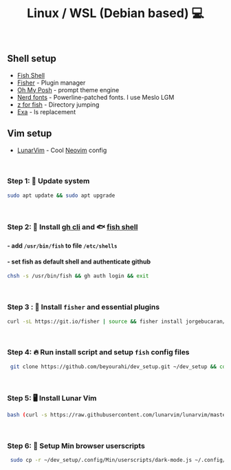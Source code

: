 <h1 align="center"> Linux / WSL (Debian based) 💻 </h1>

<br />

## Shell setup

-   [Fish Shell](https://github.com/fish-shell/fish-shell)
-   [Fisher](https://github.com/jorgebucaran/fisher) - Plugin manager
-   [Oh My Posh](https://ohmyposh.dev/) - prompt theme engine
-   [Nerd fonts](https://github.com/ryanoasis/nerd-fonts) - Powerline-patched fonts. I use Meslo LGM
-   [z for fish](https://github.com/jethrokuan/z) - Directory jumping
-   [Exa](https://github.com/ogham/exa) - ls replacement

## Vim setup

-   [LunarVim](https://github.com/LunarVim/LunarVim) - Cool [Neovim](https://github.com/neovim/neovim) config

<br />

### Step 1: 🚀 Update system

```bash
sudo apt update && sudo apt upgrade
```

<br />

### Step 2: 🔽 Install [gh cli](https://github.com/cli/cli/releases) and 🐟 [fish shell](https://software.opensuse.org/download.html?project=shells%3Afish%3Arelease%3A3&package=fish)

#### - add `/usr/bin/fish` to file `/etc/shells`

#### - set fish as default shell and authenticate github

```bash
chsh -s /usr/bin/fish && gh auth login && exit
```

<br />

### Step 3 : 🦈 Install `fisher` and essential plugins

```bash
curl -sL https://git.io/fisher | source && fisher install jorgebucaran/fisher && fisher install FabioAntunes/fish-nvm edc/bass jethrokuan/z && fisher update && fisher list
```

<br />

### Step 4: 🔥 Run install script and setup `fish` config files

```bash
 git clone https://github.com/beyourahi/dev_setup.git ~/dev_setup && cd ~/dev_setup && chmod +x install.sh && ./install.sh && sudo cp -r ~/dev_setup/.config/fish/config.fish ~/.config/fish/ && . ~/.config/fish/config.fish && exit
```

<br />

### Step 5: 🖥️ Install Lunar Vim

```bash
bash (curl -s https://raw.githubusercontent.com/lunarvim/lunarvim/master/utils/installer/install.sh | psub) && sudo cp -r ~/dev_setup/.config/lvim/config.lua ~/.config/lvim/
```

<br />

### Step 6: 📜 Setup Min browser userscripts

```bash
 sudo cp -r ~/dev_setup/.config/Min/userscripts/dark-mode.js ~/.config/Min/userscripts/ && sudo cp -r ~/dev_setup/.config/Min/userscripts/json-viewer.js ~/.config/Min/userscripts/ && sudo rm -rf ~/dev_setup
```
